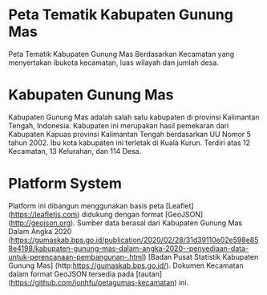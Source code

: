 # Peta Tematik Kabupaten Gunung Mas
Peta Tematik Kabupaten Gunung Mas Berdasarkan Kecamatan yang menyertakan ibukota kecamatan, luas wilayah dan jumlah desa.
# Kabupaten Gunung Mas
Kabupaten Gunung Mas adalah salah satu kabupaten di provinsi Kalimantan Tengah, Indonesia. Kabupaten ini merupakan hasil pemekaran dari Kabupaten Kapuas provinsi Kalimantan Tengah berdasarkan UU Nomor 5 tahun 2002. Ibu kota kabupaten ini terletak di Kuala Kurun. Terdiri atas 12 Kecamatan, 13 Kelurahan, dan 114 Desa.
# Platform System
Platform ini dibangun menggunakan basis peta [Leaflet] (https://leafletjs.com) didukung dengan format [GeoJSON] (http://geojson.org). Sumber data berasal dari Kabupaten Gunung Mas Dalam Angka 2020 (https://gumaskab.bps.go.id/publication/2020/02/28/31d39110e02e598e858e4198/kabupaten-gunung-mas-dalam-angka-2020--penyediaan-data-untuk-perencanaan-pembangunan-.html) [Badan Pusat Statistik Kabupaten Gunung Mas] (http:https://gumaskab.bps.go.id/). Dokumen Kecamatan dalam format GeoJSON tersedia pada [tautan] (https://github.com/jonhfu/petagumas-kecamatan) ini.
